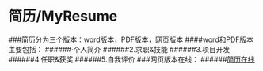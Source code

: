# 简历/MyResume
###简历分为三个版本：word版本，PDF版本，网页版本
####word和PDF版本主要包括：
######·个人简介
######2.求职&技能
######3.项目开发
######4.任职&获奖
######5.自我评价
###网页版本在线：
######[简历在线](http://zhangjinxin.sinaapp.com)
